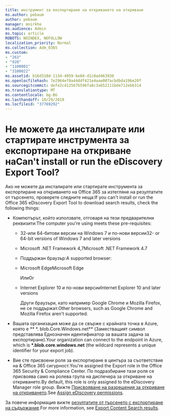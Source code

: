 ```yaml
---
title: инструмент за експортиране на откриването на откриване
ms.author: pebaum
author: pebaum
manager: mnirkhe
ms.audience: Admin
ms.topic: article
ROBOTS: NOINDEX, NOFOLLOW
localization_priority: Normal
ms.collection: Adm_O365
ms.custom:
- "263"
- "928"
- "1100001"
- "3100022"
ms.assetid: b16d310d-1134-4959-be68-d1c0ad463930
ms.openlocfilehash: 7e2964ef0a44ddf421e4aae007acbdbda196e20f
ms.sourcegitcommit: defe2c412567b596fa8c3ab52111bde712ebb314
ms.translationtype: MT
ms.contentlocale: bg-BG
ms.lasthandoff: 10/29/2019
ms.locfileid: "37769292"
---
```

# <a name="cant-install-or-run-the-ediscovery-export-tool"></a><span data-ttu-id="81c39-102">Не можете да инсталирате или стартирате инструмента за експортиране на откриване на</span><span class="sxs-lookup"><span data-stu-id="81c39-102">Can't install or run the eDiscovery Export Tool?</span></span>

<span data-ttu-id="81c39-103">Ако не можете да инсталирате или стартирате инструмента за експортиране на откриването на Office 365 за изтегляне на резултатите от търсенето, проверете следните неща:</span><span class="sxs-lookup"><span data-stu-id="81c39-103">If you can't install or run the Office 365 eDiscovery Export Tool to download search results, check the following things:</span></span>
  
- <span data-ttu-id="81c39-104">Компютърът, който използвате, отговаря на тези предварителни реквизити:</span><span class="sxs-lookup"><span data-stu-id="81c39-104">The computer you're using meets these pre-requisites:</span></span>

  - <span data-ttu-id="81c39-105">32-или 64-битови версии на Windows 7 и по-нови версии</span><span class="sxs-lookup"><span data-stu-id="81c39-105">32- or 64-bit versions of Windows 7 and later versions</span></span>

  - <span data-ttu-id="81c39-106">Microsoft .NET Framework 4,7</span><span class="sxs-lookup"><span data-stu-id="81c39-106">Microsoft .NET Framework 4.7</span></span>

  - <span data-ttu-id="81c39-107">Поддържан браузър:</span><span class="sxs-lookup"><span data-stu-id="81c39-107">A supported browser:</span></span>

  - <span data-ttu-id="81c39-108">Microsoft Edge</span><span class="sxs-lookup"><span data-stu-id="81c39-108">Microsoft Edge</span></span>

    <span data-ttu-id="81c39-109">Или</span><span class="sxs-lookup"><span data-stu-id="81c39-109">Or</span></span>

  - <span data-ttu-id="81c39-110">Internet Explorer 10 и по-нови версии</span><span class="sxs-lookup"><span data-stu-id="81c39-110">Internet Explorer 10 and later versions</span></span>

    <span data-ttu-id="81c39-111">Други браузъри, като например Google Chrome и Mozilla Firefox, не се поддържат.</span><span class="sxs-lookup"><span data-stu-id="81c39-111">Other browsers, such as Google Chrome and Mozilla Firefox aren't supported.</span></span>

- <span data-ttu-id="81c39-112">Вашата организация може да се свърже с крайната точка в Azure, която е \*\* \*. blob.Core.Windows.net\*\* (Заместващият символ представлява Еднозначен идентификатор за вашата задача за експортиране).</span><span class="sxs-lookup"><span data-stu-id="81c39-112">Your organization can connect to the endpoint in Azure, which is **\*.blob.core.windows.net** (the wildcard represents a unique identifier for your export job).</span></span>

- <span data-ttu-id="81c39-113">Вие сте присвоени роля за експортиране в центъра за съответствие на &amp; Office 365 сигурност.</span><span class="sxs-lookup"><span data-stu-id="81c39-113">You're assigned the Export role in the Office 365 Security &amp; Compliance Center.</span></span> <span data-ttu-id="81c39-114">По подразбиране тази роля се присвоява само на ролева група на диспечера за откриване на откриването.</span><span class="sxs-lookup"><span data-stu-id="81c39-114">By default, this role is only assigned to the eDiscovery Manager role group.</span></span> <span data-ttu-id="81c39-115">Вижте [Присвояване на разрешения за откриване на откриването](https://docs.microsoft.com/office365/securitycompliance/assign-ediscovery-permissions).</span><span class="sxs-lookup"><span data-stu-id="81c39-115">See [Assign eDiscovery permissions](https://docs.microsoft.com/office365/securitycompliance/assign-ediscovery-permissions).</span></span>

<span data-ttu-id="81c39-116">За повече информация вижте [резултатите от търсенето с експортиране на съдържание](https://docs.microsoft.com/office365/securitycompliance/export-search-results).</span><span class="sxs-lookup"><span data-stu-id="81c39-116">For more information, see [Export Content Search results](https://docs.microsoft.com/office365/securitycompliance/export-search-results).</span></span>
  